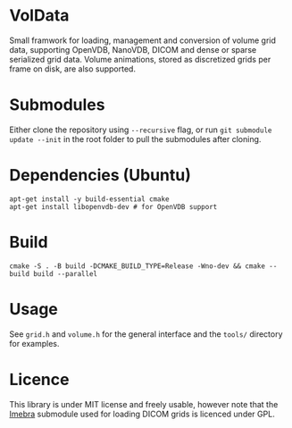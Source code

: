 # VolData

Small framwork for loading, management and conversion of volume grid data, supporting OpenVDB, NanoVDB, DICOM and dense or sparse serialized grid data. Volume animations, stored as discretized grids per frame on disk, are also supported.

# Submodules

Either clone the repository using `--recursive` flag, or run `git submodule update --init` in the root folder to pull the submodules after cloning.

# Dependencies (Ubuntu)

    apt-get install -y build-essential cmake
    apt-get install libopenvdb-dev # for OpenVDB support

# Build

    cmake -S . -B build -DCMAKE_BUILD_TYPE=Release -Wno-dev && cmake --build build --parallel

# Usage

See `grid.h` and `volume.h` for the general interface and the `tools/` directory for examples.

# Licence

This library is under MIT license and freely usable, however note that the [Imebra](https://imebra.com/) submodule used for loading DICOM grids is licenced under GPL.
